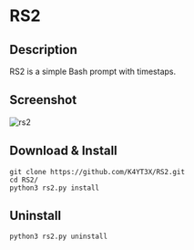 # RS2

## Description

RS2 is a simple Bash prompt with timestaps.

## Screenshot

![rs2](https://user-images.githubusercontent.com/21986859/27943368-925d557c-62ac-11e7-9372-20160c068520.png)

## Download & Install

```shell
git clone https://github.com/K4YT3X/RS2.git
cd RS2/
python3 rs2.py install
```

## Uninstall

```shell
python3 rs2.py uninstall
```
